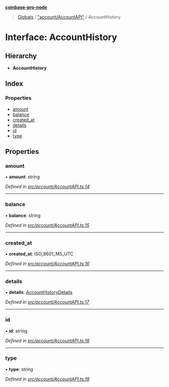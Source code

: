 **[coinbase-pro-node](../README.md)**

> [Globals](../globals.md) / ["account/AccountAPI"](../modules/_account_accountapi_.md) / AccountHistory

# Interface: AccountHistory

## Hierarchy

- **AccountHistory**

## Index

### Properties

- [amount](_account_accountapi_.accounthistory.md#amount)
- [balance](_account_accountapi_.accounthistory.md#balance)
- [created_at](_account_accountapi_.accounthistory.md#created_at)
- [details](_account_accountapi_.accounthistory.md#details)
- [id](_account_accountapi_.accounthistory.md#id)
- [type](_account_accountapi_.accounthistory.md#type)

## Properties

### amount

• **amount**: string

_Defined in [src/account/AccountAPI.ts:14](https://github.com/bennyn/coinbase-pro-node/blob/7eff64a/src/account/AccountAPI.ts#L14)_

---

### balance

• **balance**: string

_Defined in [src/account/AccountAPI.ts:15](https://github.com/bennyn/coinbase-pro-node/blob/7eff64a/src/account/AccountAPI.ts#L15)_

---

### created_at

• **created_at**: ISO_8601_MS_UTC

_Defined in [src/account/AccountAPI.ts:16](https://github.com/bennyn/coinbase-pro-node/blob/7eff64a/src/account/AccountAPI.ts#L16)_

---

### details

• **details**: [AccountHistoryDetails](_account_accountapi_.accounthistorydetails.md)

_Defined in [src/account/AccountAPI.ts:17](https://github.com/bennyn/coinbase-pro-node/blob/7eff64a/src/account/AccountAPI.ts#L17)_

---

### id

• **id**: string

_Defined in [src/account/AccountAPI.ts:18](https://github.com/bennyn/coinbase-pro-node/blob/7eff64a/src/account/AccountAPI.ts#L18)_

---

### type

• **type**: string

_Defined in [src/account/AccountAPI.ts:19](https://github.com/bennyn/coinbase-pro-node/blob/7eff64a/src/account/AccountAPI.ts#L19)_

